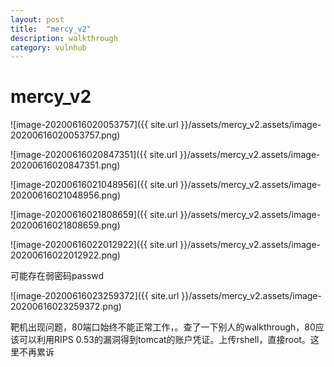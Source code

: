 ```yaml
---
layout: post
title:  "mercy_v2"
description: walkthrough
category: vulnhub
---
```

# mercy_v2

![image-20200616020053757]({{ site.url }}/assets/mercy_v2.assets/image-20200616020053757.png)



![image-20200616020847351]({{ site.url }}/assets/mercy_v2.assets/image-20200616020847351.png)



![image-20200616021048956]({{ site.url }}/assets/mercy_v2.assets/image-20200616021048956.png)



![image-20200616021808659]({{ site.url }}/assets/mercy_v2.assets/image-20200616021808659.png)



![image-20200616022012922]({{ site.url }}/assets/mercy_v2.assets/image-20200616022012922.png)

可能存在弱密码passwd

![image-20200616023259372]({{ site.url }}/assets/mercy_v2.assets/image-20200616023259372.png)

靶机出现问题，80端口始终不能正常工作，。查了一下别人的walkthrough，80应该可以利用RIPS 0.53的漏洞得到tomcat的账户凭证。上传rshell，直接root。这里不再累诉